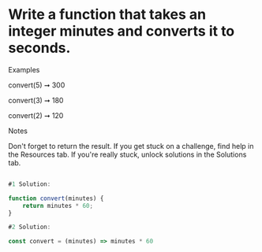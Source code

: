 # Write a function that takes an integer minutes and converts it to seconds.

Examples

convert(5) ➞ 300

convert(3) ➞ 180

convert(2) ➞ 120


Notes

Don't forget to return the result.
If you get stuck on a challenge, find help in the Resources tab.
If you're really stuck, unlock solutions in the Solutions tab.

```javascript

#1 Solution:

function convert(minutes) {
	return minutes * 60;
}

#2 Solution:

const convert = (minutes) => minutes * 60
```
